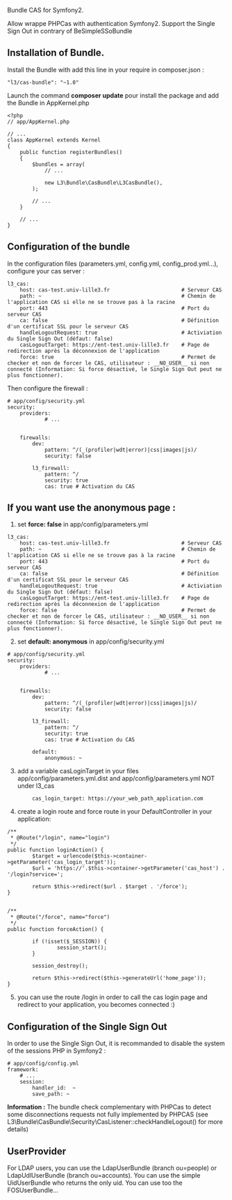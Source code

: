 Bundle CAS for Symfony2.

Allow wrappe PHPCas with authentication Symfony2. Support the Single Sign Out in contrary of BeSimpleSSoBundle

Installation of Bundle.
---
Install the Bundle with add this line in your require in composer.json :
```
"l3/cas-bundle": "~1.0"
```
Launch the command **composer update** pour install the package and add the Bundle in AppKernel.php
```
<?php
// app/AppKernel.php

// ...
class AppKernel extends Kernel
{
    public function registerBundles()
    {
        $bundles = array(
            // ...

            new L3\Bundle\CasBundle\L3CasBundle(),
        );

        // ...
    }

    // ...
}
```

Configuration of the bundle
---
In the configuration files (parameters.yml, config.yml, config_prod.yml...), configure your cas server :
```
l3_cas:
    host: cas-test.univ-lille3.fr                       # Serveur CAS
    path: ~                                             # Chemin de l'application CAS si elle ne se trouve pas à la racine
    port: 443                                           # Port du serveur CAS
    ca: false                                           # Définition d'un certificat SSL pour le serveur CAS
    handleLogoutRequest: true                           # Activiation du Single Sign Out (défaut: false)
    casLogoutTarget: https://ent-test.univ-lille3.fr    # Page de redirection après la déconnexion de l'application
    force: true                                         # Permet de checker et non de forcer le CAS, utilisateur : __NO_USER__ si non connecté (Information: Si force désactivé, le Single Sign Out peut ne plus fonctionner).
```

Then configure the firewall :
```
# app/config/security.yml
security:
    providers:
            # ...


    firewalls:
        dev:
            pattern: ^/(_(profiler|wdt|error)|css|images|js)/
            security: false

        l3_firewall:
            pattern: ^/
            security: true
            cas: true # Activation du CAS
```

If you want use the anonymous page :
---
1. set **force: false** in app/config/parameters.yml
```
l3_cas:
    host: cas-test.univ-lille3.fr                       # Serveur CAS
    path: ~                                             # Chemin de l'application CAS si elle ne se trouve pas à la racine
    port: 443                                           # Port du serveur CAS
    ca: false                                           # Définition d'un certificat SSL pour le serveur CAS
    handleLogoutRequest: true                           # Activiation du Single Sign Out (défaut: false)
    casLogoutTarget: https://ent-test.univ-lille3.fr    # Page de redirection après la déconnexion de l'application
    force: false                                        # Permet de checker et non de forcer le CAS, utilisateur : __NO_USER__ si non connecté (Information: Si force désactivé, le Single Sign Out peut ne plus fonctionner).
```
2. set **default: anonymous** in app/config/security.yml
```
# app/config/security.yml
security:
    providers:
            # ...


    firewalls:
        dev:
            pattern: ^/(_(profiler|wdt|error)|css|images|js)/
            security: false

        l3_firewall:
            pattern: ^/
            security: true
            cas: true # Activation du CAS

        default:
            anonymous: ~
```
3. add a variable casLoginTarget in your files app/config/parameters.yml.dist and app/config/parameters.yml NOT under l3_cas
```
        cas_login_target: https://your_web_path_application.com
```
4. create a login route and force route in your DefaultController in your application:
```
/**
 * @Route("/login", name="login")
 */
public function loginAction() {
        $target = urlencode($this->container->getParameter('cas_login_target'));
        $url = 'https://'.$this->container->getParameter('cas_host') . '/login?service=';

        return $this->redirect($url . $target . '/force');
}


/**
 * @Route("/force", name="force")
 */
public function forceAction() {

        if (!isset($_SESSION)) {
                session_start();
        }

        session_destroy();

        return $this->redirect($this->generateUrl('home_page'));
}
```
5. you can use the route /login in order to call the cas login page and redirect to your application, you becomes connected :)

Configuration of the Single Sign Out
---
In order to use the Single Sign Out, it is recommanded to disable the system of the sessions PHP in Symfony2 :
```
# app/config/config.yml
framework:
    # ...
    session:
        handler_id:  ~
        save_path: ~
```
**Information :** The bundle check complementary with PHPCas to detect some disconnections requests not fully implemented by PHPCAS (see L3\Bundle\CasBundle\Security\CasListener::checkHandleLogout() for more details)

UserProvider
---
For LDAP users, you can use the LdapUserBundle (branch ou=people) or LdapUdlUserBundle (branch ou=accounts).
You can use the simple UidUserBundle who returns the only uid.
You can use too the FOSUserBundle...
